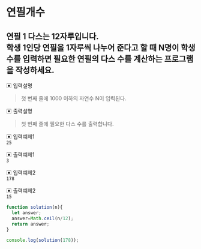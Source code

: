 # 연필개수
## 연필 1 다스는 12자루입니다.<br/> 학생 1인당 연필을 1자루씩 나누어 준다고 할 때 N명이 학생수를 입력하면 필요한 연필의 다스 수를 계산하는 프로그램을 작성하세요.
▣ 입력설명
> 첫 번째 줄에 1000 이하의 자연수 N이 입력된다.

▣ 출력설명
>첫 번째 줄에 필요한 다스 수를 출력합니다.

▣ 입력예제1<br/>
```25```

▣ 출력예제1<br/>
```3```

▣ 입력예제2<br/>
```178```

▣ 출력예제2<br/> 
```15```

```js
function solution(n){
  let answer;
  answer=Math.ceil(n/12);
  return answer;
}

console.log(solution(178));
```
